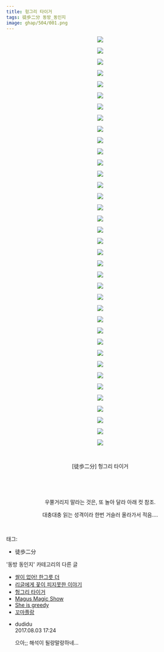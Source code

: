 ```yaml
---
title: 헝그리 타이거
tags: 徒歩二分 동방_동인지
image: ghap/504/001.png
---
```

<div class="article">
<p style="text-align: center; clear: none; float: none;"><img src="{{ site.nasurl }}/ghap/504/001.png"/></p>
<p style="text-align: center; clear: none; float: none;"><img src="{{ site.nasurl }}/ghap/504/002.png"/></p>
<p style="text-align: center; clear: none; float: none;"><img src="{{ site.nasurl }}/ghap/504/003.jpg"/></p>
<p style="text-align: center; clear: none; float: none;"><img src="{{ site.nasurl }}/ghap/504/004.jpg"/></p>
<p style="text-align: center; clear: none; float: none;"><img src="{{ site.nasurl }}/ghap/504/005.jpg"/></p>
<p style="text-align: center; clear: none; float: none;"><img src="{{ site.nasurl }}/ghap/504/006.jpg"/></p>
<p style="text-align: center; clear: none; float: none;"><img src="{{ site.nasurl }}/ghap/504/007.jpg"/></p>
<p style="text-align: center; clear: none; float: none;"><img src="{{ site.nasurl }}/ghap/504/008.jpg"/></p>
<p style="text-align: center; clear: none; float: none;"><img src="{{ site.nasurl }}/ghap/504/009.jpg"/></p>
<p style="text-align: center; clear: none; float: none;"><img src="{{ site.nasurl }}/ghap/504/010.jpg"/></p>
<p style="text-align: center; clear: none; float: none;"><img src="{{ site.nasurl }}/ghap/504/011.jpg"/></p>
<p style="text-align: center; clear: none; float: none;"><img src="{{ site.nasurl }}/ghap/504/012.jpg"/></p>
<p style="text-align: center; clear: none; float: none;"><img src="{{ site.nasurl }}/ghap/504/013.jpg"/></p>
<p style="text-align: center; clear: none; float: none;"><img src="{{ site.nasurl }}/ghap/504/014.jpg"/></p>
<p style="text-align: center; clear: none; float: none;"><img src="{{ site.nasurl }}/ghap/504/015.jpg"/></p>
<p style="text-align: center; clear: none; float: none;"><img src="{{ site.nasurl }}/ghap/504/016.jpg"/></p>
<p style="text-align: center; clear: none; float: none;"><img src="{{ site.nasurl }}/ghap/504/017.jpg"/></p>
<p style="text-align: center; clear: none; float: none;"><img src="{{ site.nasurl }}/ghap/504/018.jpg"/></p>
<p style="text-align: center; clear: none; float: none;"><img src="{{ site.nasurl }}/ghap/504/019.jpg"/></p>
<p style="text-align: center; clear: none; float: none;"><img src="{{ site.nasurl }}/ghap/504/020.jpg"/></p>
<p style="text-align: center; clear: none; float: none;"><img src="{{ site.nasurl }}/ghap/504/021.jpg"/></p>
<p style="text-align: center; clear: none; float: none;"><img src="{{ site.nasurl }}/ghap/504/022.jpg"/></p>
<p style="text-align: center; clear: none; float: none;"><img src="{{ site.nasurl }}/ghap/504/023.jpg"/></p>
<p style="text-align: center; clear: none; float: none;"><img src="{{ site.nasurl }}/ghap/504/024.jpg"/></p>
<p style="text-align: center; clear: none; float: none;"><img src="{{ site.nasurl }}/ghap/504/025.jpg"/></p>
<p style="text-align: center; clear: none; float: none;"><img src="{{ site.nasurl }}/ghap/504/026.jpg"/></p>
<p style="text-align: center; clear: none; float: none;"><img src="{{ site.nasurl }}/ghap/504/027.jpg"/></p>
<p style="text-align: center; clear: none; float: none;"><img src="{{ site.nasurl }}/ghap/504/028.jpg"/></p>
<p style="text-align: center; clear: none; float: none;"><img src="{{ site.nasurl }}/ghap/504/029.jpg"/></p>
<p style="text-align: center; clear: none; float: none;"><img src="{{ site.nasurl }}/ghap/504/030.jpg"/></p>
<p style="text-align: center; clear: none; float: none;"><img src="{{ site.nasurl }}/ghap/504/031.jpg"/></p>
<p style="text-align: center; clear: none; float: none;"><img src="{{ site.nasurl }}/ghap/504/032.jpg"/></p>
<p style="text-align: center; clear: none; float: none;"><img src="{{ site.nasurl }}/ghap/504/033.jpg"/></p>
<p style="text-align: center; clear: none; float: none;"><img src="{{ site.nasurl }}/ghap/504/034.jpg"/></p>
<p style="text-align: center; clear: none; float: none;"><img src="{{ site.nasurl }}/ghap/504/035.jpg"/></p>
<p style="text-align: center; clear: none; float: none;"><img src="{{ site.nasurl }}/ghap/504/036.jpg"/></p>
<p style="text-align: center; clear: none; float: none;"><img src="{{ site.nasurl }}/ghap/504/037.jpg"/></p>
<p style="text-align: center; clear: none; float: none;"><br/></p>
<p style="text-align: center; clear: none; float: none;">[徒歩二分] 헝그리 타이거</p>
<p style="text-align: center; clear: none; float: none;"><br/></p>
<p style="text-align: center; clear: none; float: none;"><br/></p>
<p style="text-align: center; clear: none; float: none;">우쭐거리지 말라는 것은, 또 놀아 달라 아래 컷 참조.</p>
<p style="text-align: center; clear: none; float: none;">대충대충 읽는 성격이라 한번 거슬러 올라가서 적음....</p>
<p><br/></p>
</div><div class="tagTrail">
<p>태그: </p>
<ul>
<li>徒歩二分</li>
</ul>
</div><div class="another">
<p>'동방 동인지' 카테고리의 다른 글</p>
<ul>
<li><a href="/2016-06-23-ghap_506">쌀이 없어! 한그릇 더</a></li>
<li><a href="/2016-06-22-ghap_505">리글에게 꽃이 피지못한 이야기</a></li>
<li><a href="/2016-06-22-ghap_504">헝그리 타이거</a></li>
<li><a href="/2016-06-22-ghap_503">Magus Magic Show</a></li>
<li><a href="/2016-06-22-ghap_502">She is greedy</a></li>
<li><a href="/2016-06-22-ghap_501">꼬마플랑</a></li>
</ul>
</div><div class="cb_module cb_fluid">
<div class="cb_wrt cb_profile">
<div class="comment">
<ul>
<li class="cb_thumb_off" id="comment15051122">
<div class="cb_comment_area">
<div class="cb_info_area">
<div class="cb_section">
<span class="cb_nick_name">dudidu</span>
</div>
<div class="cb_section">
<span class="cb_date">2017.08.03 17:24 </span>
</div>
</div>
<div class="cb_dsc_comment">
<p class="cb_dsc">
											으아;; 해석이 될랑말랑하네...
										</p>
</div>
</div></li>
</ul>
</div>
</div><!-- commentList close -->
</div>